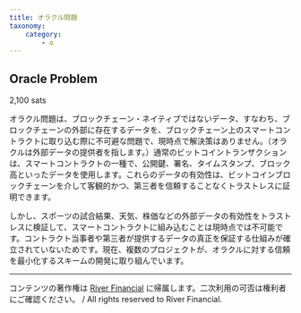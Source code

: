 ```yaml
---
title: オラクル問題
taxonomy:
    category:
        - o
---
```


## Oracle Problem
2,100 sats

オラクル問題は、ブロックチェーン・ネイティブではないデータ、すなわち、ブロックチェーンの外部に存在するデータを、ブロックチェーン上のスマートコントラクトに取り込む際に不可避な問題で、現時点で解決策はありません。（オラクルは外部データの提供者を指します。）通常のビットコイントランザクションは、スマートコントラクトの一種で、公開鍵、署名、タイムスタンプ、ブロック高といったデータを使用します。これらのデータの有効性は、ビットコインブロックチェーンを介して客観的かつ、第三者を信頼することなくトラストレスに証明できます。

しかし、スポーツの試合結果、天気、株価などの外部データの有効性をトラストレスに検証して、スマートコントラクトに組み込むことは現時点では不可能です。コントラクト当事者や第三者が提供するデータの真正を保証する仕組みが確立されていないためです。現在、複数のプロジェクトが、オラクルに対する信頼を最小化するスキームの開発に取り組んでいます。

---
コンテンツの著作権は [River Financial](https://river.com/) に帰属します。二次利用の可否は権利者にご確認ください。 / All rights reserved to River Financial.
